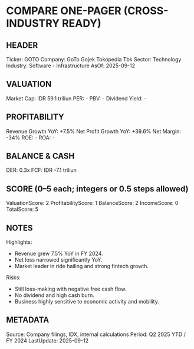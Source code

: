 # COMPARE ONE-PAGER (CROSS-INDUSTRY READY)

## HEADER
Ticker: GOTO
Company: GoTo Gojek Tokopedia Tbk
Sector: Technology
Industry: Software - Infrastructure
AsOf: 2025-09-12

## VALUATION
Market Cap: IDR 59.1 triliun
PER: -
PBV: -
Dividend Yield: -

## PROFITABILITY
Revenue Growth YoY: +7.5%
Net Profit Growth YoY: +39.6%
Net Margin: -34%
ROE: -
ROA: -

## BALANCE & CASH
DER: 0.3x
FCF: IDR -7.1 triliun

## SCORE (0–5 each; integers or 0.5 steps allowed)
ValuationScore: 2
ProfitabilityScore: 1
BalanceScore: 2
IncomeScore: 0
TotalScore: 5

## NOTES
Highlights:
- Revenue grew 7.5% YoY in FY 2024.
- Net loss narrowed significantly YoY.
- Market leader in ride hailing and strong fintech growth.

Risks:
- Still loss-making with negative free cash flow.
- No dividend and high cash burn.
- Business highly sensitive to economic activity and mobility.

## METADATA
Source: Company filings, IDX, internal calculations
Period: Q2 2025 YTD / FY 2024
LastUpdate: 2025-09-12